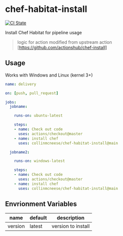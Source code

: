 # chef-habitat-install

[![CI State](https://github.com/collinmcneese/chef-habitat-install/workflows/release/badge.svg)](https://github.com/collinmcneese/chef-habitat-install)

Install Chef Habitat for pipeline usage

> logic for action modified from upstream action [https://github.com/actionshub/chef-install]

## Usage

Works with Windows and Linux (kernel 3+)

```yaml
name: delivery

on: [push, pull_request]

jobs:
  jobname:

    runs-on: ubuntu-latest

    steps:
    - name: Check out code
      uses: actions/checkout@master
    - name: install chef
      uses: collinmcneese/chef-habitat-install@main

  jobname2:

    runs-on: windows-latest

    steps:
    - name: Check out code
      uses: actions/checkout@master
    - name: install chef
      uses: collinmcneese/chef-habitat-install@main
 ```

## Envrionment Variables

|name| default| description|
|--- |------- |----------- |
|version | latest | version to install |
